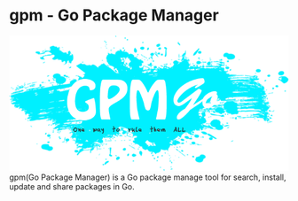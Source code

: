 gpm - Go Package Manager
===

![GPMGo_Logo](images/gpmgo2.png)
gpm(Go Package Manager) is a Go package manage tool for search, install, update and share packages in Go.

